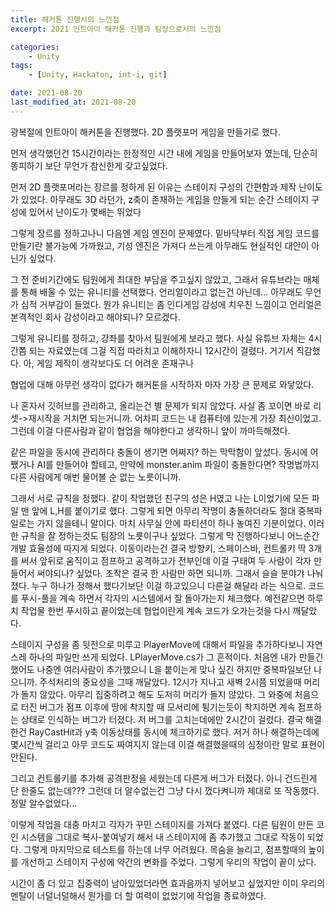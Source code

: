 ```yaml
---
title: 해커톤 진행시의 느낀점
excerpt: 2021 인트아이 해커톤 진행과 팀장으로서의 느낀점

categories:
    - Unity
tags:
    - [Unity, Hackaton, int-i, git]

date: 2021-08-20
last_modified_at: 2021-08-20
---
```


광복절에 인트아이 해커톤을 진행했다. 2D 플랫포머 게임을 만들기로 했다.

먼저 생각했던건 15시간이라는 한정적인 시간 내에 게임을 만들어보자 였는데, 단순히 똥피하기 보단 무언가 참신한게 갖고싶었다. 

먼저 2D 플랫포머라는 장르를 정하게 된 이유는 스테이지 구성의 간편함과 제작 난이도가 있었다.
아무래도 3D 라던가, z축이 존재하는 게임을 만들게 되는 순간 스테이지 구성에 있어서 난이도가 몇배는 뛰었다

그렇게 장르를 정하고나니 다음엔 게임 엔진이 문제였다. 밑바닥부터 직접 게임 코드를 만들기란 불가능에 가까웠고, 기성 엔진은 가져다 쓰는게 아무래도 현실적인 대안이 아닌가 싶었다.

그 전 준비기간에도 팀원에게 최대한 부담을 주고싶지 않았고, 그래서 유튜브라는 매체를 통해 배울 수 있는 유니티를 선택했다. 언리얼이라고 없는건 아닌데... 아무래도 무언가 심적 거부감이 들었다. 뭔가 유니티는 좀 인디게임 감성에 치우친 느낌이고 언리얼은 본격적인 회사 감성이라고 해야되나? 모르겠다.

그렇게 유니티를 정하고, 강좌를 찾아서 팀원에게 보라고 했다. 사실 유튜브 자체는 4시간쯤 되는 자료였는데 그걸 직접 따라치고 이해하자니 12시간이 걸렸다. 거기서 직감했다. 아, 게임 제작이 생각보다도 더 어려운 존재구나

협업에 대해 아무런 생각이 없다가 해커톤을 시작하자 마자 가장 큰 문제로 와닿았다.

나 혼자서 깃허브를 관리하고, 올리는건 별 문제가 되지 않았다. 사실 좀 꼬이면 바로 리셋->재시작을 거치면 되는거니까. 어차피 코드는 내 컴퓨터에 있는게 가장 최신이었고. 그런데 이걸 다른사람과 같이 협업을 해야한다고 생각하니 앞이 까마득해졌다.

같은 파일을 동시에 관리하다 충돌이 생기면 어쩌지? 하는 막막함이 앞섰다. 동시에 어쨌거나 AI를 만들어야 할테고, 만약에 monster.anim 파일이 충돌한다면? 작명법까지 다른 사람에게 매번 물어볼 순 없는 노릇이니까.

그래서 서로 규칙을 정했다. 같이 작업했던 친구의 성은 H였고 나는 L이었기에 모든 파일 맨 앞에 L,H를 붙이기로 했다. 그렇게 되면 아무리 작명이 충돌하더라도 절대 중복파일로는 가지 않을테니 말이다. 마치 사무실 안에 파티션이 하나 놓여진 기분이었다. 이러한 규칙을 잘 정하는것도 팀장의 노릇이구나 싶었다. 
그렇게 막 진행하다보니 어느순간 개발 효율성에 따지게 되었다. 이동이라는건 결국 방향키, 스페이스바, 컨트롤키 딱 3개를 써서 앞뒤로 움직이고 점프하고 공격하고가 전부인데 이걸 구태여 두 사람이 각자 만들어서 써야되나? 싶었다. 조작은 결국 한 사람만 하면 되니까. 그래서 슬슬 분야갸 나눠졌다. 누구 하나가 정해서 했다기보단 이걸 하고있으니 다른걸 해달라 라는 식으로. 코드를 푸시-풀을 계속 하면서 각자의 시스템에서 잘 돌아가는지 체크했다. 예전같으면 하루치 작업물 한번 푸시하고 끝이었는데 협업이란게 계속 코드가 오가는것을 다시 깨달았다. 

스테이지 구성을 좀 뒷전으로 미루고 PlayerMove에 대해서 파일을 추가하다보니 자연스레 하나의 파일만 쓰게 되었다. LPlayerMove.cs가 그 흔적이다. 처음엔 내가 만들긴 했어도 나중엔 여러사람이 추가했으니 L을 붙이는게 맞나 싶긴 하지만 중복파일보단 나으니까. 주석처리의 중요성을 그때 깨달았다.
12시가 지나고 새벽 2시쯤 되었을때 머리가 돌지 않았다. 아무리 집중하려고 해도 도저히 머리가 돌지 않았다. 그 와중에 처음으로 터진 버그가 점프 이후에 땅에 착지할 때 모서리에 튕기는듯이 착지하면 계속 점프하는 상태로 인식하는 버그가 터졌다. 저 버그를 고치는데에만 2시간이 걸렸다. 결국 해결한건 RayCastHit과 y축 이동상태를 동시에 체크하기로 했다. 저거 하나 해결하는데에 몇시간씩 걸리고 아무 코드도 짜여지지 않는데 이걸 해결했을때의 심정이란 말로 표현이 안된다.

그리고 컨트롤키를 추가해 공격판정을 세웠는데 다른게 버그가 터졌다. 아니 건드린게 단 한줄도 없는데??? 그런데 더 알수없는건 그냥 다시 껐다켜니까 제대로 또 작동했다. 정말 알수없었다...

이렇게 작업을 대충 마치고 각자가 꾸민 스테이지를 가져다 붙였다. 다른 팀원이 만든 코인 시스템을 그대로 복사-붙여넣기 해서 내 스테이지에 좀 추가했고 그대로 작동이 되었다. 그렇게 마지막으로 테스트를 하는데 너무 어려웠다. 목숨을 늘리고, 점프할때의 높이를 개선하고 스테이지 구성에 약간의 변화를 주었다. 그렇게 우리의 작업이 끝이 났다.

시간이 좀 더 있고 집중력이 남아있었더라면 효과음까지 넣어보고 싶었지만 이미 우리의 멘탈이 너덜너덜해서 뭔가를 더 할 여력이 없었기에 작업을 종료하였다. 